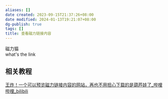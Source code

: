```yaml
---
aliases: []
date created: 2023-09-15T21:37:26+08:00
date modified: 2024-01-13T19:21:07+08:00
dg-publish: true
tags: []
title: 查看磁力链接内容
---
```


磁力猫  
what's the link
## 相关教程
[王炸！一个可以预览磁力链接内容的网站，再也不用担心下载的是葫芦娃了\_哔哩哔哩\_bilibili](https://www.bilibili.com/video/BV1mF41167xF/?spm_id_from=333.337.search-card.all.click)
